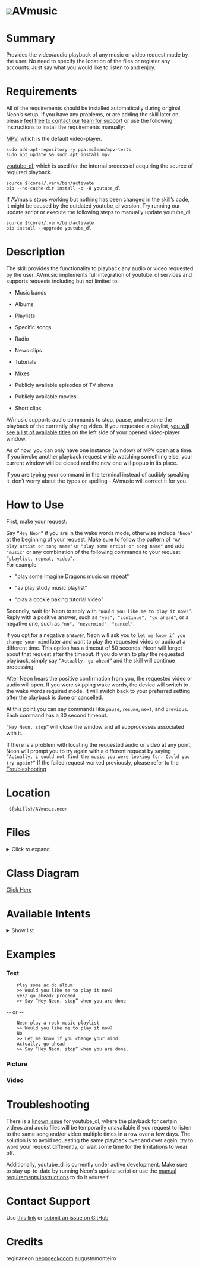 
# ![](https://0000.us/klatchat/app/files/neon_images/icons/neon_paw.png)AVmusic  
  
# Summary  
  
Provides the video/audio playback of any music or video request made by the user. No need to specify the location of the files or register any accounts. Just say what you would like to listen to and enjoy.  
  
# Requirements  
All of the requirements should be installed automatically during original Neon’s setup. If you have any problems, or are adding the skill later on, please [feel free to contact our team for support](#contact-support) or use the following instructions to install the requirements manually:  
  
[MPV](https://mpv.io/), which is the default video-player.  
  

    sudo add-apt-repository -y ppa:mc3man/mpv-tests    
    sudo apt update && sudo apt install mpv  

  
    
[youtube_dl](https://ytdl-org.github.io/youtube-dl/about.html), which is used for the internal process of acquiring the source of required playback.  
  

    source ${core}/.venv/bin/activate 
    pip --no-cache-dir install -q -U youtube_dl  

  If AVmusic stops working but nothing has been changed in the skill’s code, it might be caused by the outdated youtube_dl version. Try running our update script or execute the following steps to manually update youtube_dl:  
  
    source ${core}/.venv/bin/activate 
    pip install --upgrade youtube_dl   
  
# Description  
  
The skill provides the functionality to playback any audio or video requested by the user.
AVmusic implements full integration of youtube_dl services and supports requests including but not limited to:
  
- Music bands  
      
- Albums  
  
- Playlists  
      
- Specific songs  
      
- Radio  
      
- News clips  
      
- Tutorials  
      
- Mixes  
      
- Publicly available episodes of TV shows  
      
- Publicly available movies  
      
- Short clips  
      
  
AVmusic supports audio commands to stop, pause, and resume the playback of the currently playing video. If you requested a playlist, [you will see a list of available titles](#picture) on the left side of your opened video-player window.  
  
As of now, you can only have one instance (window) of MPV open at a time. If you invoke another playback request while watching something else, your current window will be closed and the new one will popup in its place.  
  
If you are typing your command in the terminal instead of audibly speaking it, don’t worry about the typos or spelling - AVmusic will correct it for you.  
  
    
  
  
# How to Use  
  
First, make your request:  
  
Say `“Hey Neon”` if you are in the wake words mode, otherwise include `"Neon"` at the beginning of your request. Make
sure to follow the pattern of `"AV play artist or song name"` or `"play some artist or song name"` and add `"music"` or
any combination of the following commands to your request: `“playlist, repeat, video”`.  
For example:
  
- "play some Imagine Dragons music on repeat"
      
- "av play study music playlist"
      
- “play a cookie baking tutorial video" 
      
  
Secondly, wait for Neon to reply with `“Would you like me to play it now?”`. Reply with a positive answer, such as
`"yes", "continue", "go ahead"`, or a negative one, such as `"no", "nevermind", "cancel"`.
  
If you opt for a negative answer, Neon will ask you to `let me know if you change your mind` later and want to play the
requested video or audio at a different time. This option has a timeout of 50 seconds. Neon will forget about that
request after the timeout. If you do wish to play the requested playback, simply say `“Actually, go ahead”` and the
skill will continue processing.
  
After Neon hears the positive confirmation from you, the requested video or audio will open. If you were skipping wake
words, the device will switch to the wake words required mode. It will switch back to your preferred setting after the
playback is done or cancelled.
  
At this point you can say commands like `pause`, `resume`, `next`, and `previous`. Each command has a 30 second timeout.
  
  
`“Hey Neon, stop”` will close the window and all subprocesses associated with it.
  
If there is a problem with locating the requested audio or video at any point, Neon will prompt you to try again with a different request by saying `“Actually, i could not find the music you were looking for. Could you try again?“` If the failed request worked previously, please refer to the [Troubleshooting](#troubleshooting)  
  
# Location  
  

     ${skills}/AVmusic.neon

# Files
<details>
<summary>Click to expand.</summary>
<br>

    ${skills}/AVmusic.neon  
    ${skills}/AVmusic.neon/dialog  
    ${skills}/AVmusic.neon/dialog/de-de  
    ${skills}/AVmusic.neon/dialog/de-de/ChangeMind.dialog  
    ${skills}/AVmusic.neon/dialog/en-us  
    ${skills}/AVmusic.neon/dialog/de-de/TryAgain.dialog  
    ${skills}/AVmusic.neon/dialog/de-de/SayStop.dialog  
    ${skills}/AVmusic.neon/dialog/de-de/SayResume.dialog  
    ${skills}/AVmusic.neon/dialog/de-de/PlayNow.dialog  
    ${skills}/AVmusic.neon/dialog/en-us/ChangeMind.dialog  
    ${skills}/AVmusic.neon/dialog/en-us/SayResume.dialog  
    ${skills}/AVmusic.neon/dialog/en-us/SayStop.dialog  
    ${skills}/AVmusic.neon/dialog/en-us/PlayNow.dialog  
    ${skills}/AVmusic.neon/dialog/en-us/TryAgain.dialog  
    ${skills}/AVmusic.neon/test  
    ${skills}/AVmusic.neon/test/intent  
    ${skills}/AVmusic.neon/test/intent/001.Neon_AVmusic_intent.intent.json  
    ${skills}/AVmusic.neon/test/intent/002.AVmusic_intent.intent.json  
    ${skills}/AVmusic.neon/test/intent/003.not_now_intent.intent.json  
    ${skills}/AVmusic.neon/test/intent/004.playnow_intent.intent.json  
    ${skills}/AVmusic.neon/test/intent/005.pause_now_intent.intent.json  
    ${skills}/AVmusic.neon/vocab/de-de  
    ${skills}/AVmusic.neon/vocab  
    ${skills}/AVmusic.neon/vocab/de-de/AgreementKeyword.voc  
    ${skills}/AVmusic.neon/vocab/de-de/AVmusicKeyword.voc  
    ${skills}/AVmusic.neon/vocab/de-de/DeclineKeyword.voc  
    ${skills}/AVmusic.neon/vocab/en-us  
    ${skills}/AVmusic.neon/vocab/en-us/AgreementKeyword.voc  
    ${skills}/AVmusic.neon/vocab/en-us/AVmusicKeyword.voc  
    ${skills}/AVmusic.neon/vocab/en-us/DeclineKeyword.voc  
    ${skills}/AVmusic.neon/vocab/en-us/Mix.voc  
    ${skills}/AVmusic.neon/vocab/en-us/Neon.voc  
    ${skills}/AVmusic.neon/vocab/en-us/Pause.voc  
    ${skills}/AVmusic.neon/vocab/en-us/Repeat.voc  
    ${skills}/AVmusic.neon/__init__.py  
    ${skills}/AVmusic.neon/AVmusic_Class_Diagram.png  
    ${skills}/AVmusic.neon/README.md  
    ${skills}/AVmusic.neon/requirements.sh  
    ${skills}/AVmusic.neon/requirements.txt  
    ${skills}/AVmusic.neon/settings.json

</details>
  

# Class Diagram
[Click Here](https://0000.us/klatchat/app/files/neon_images/class_diagrams/AVmusic.png)
  

# Available Intents
<details>
<summary>Show list</summary>
<br>


### AgreementKeyword.voc

    yes  
    sure  
    proceed  
    continue  
    begin  
    start  
    go ahead  
    lets do it  
    do it  
    of course  
    actually do  
    changed my mind

  

### AVmusicKeyword.voc

    play(| some| this music)  
    play  
    find(| this) (song|me some|music|video|music video)  
    find (song|me some|music|video|music video)  
    search for this (band|song)  
    music  
    music video  
    i want to (hear|listen to)

### DeclineKeyword.voc

    no  
    don't  
    not  
    do not  
    stop  
    break  
    leave  
    quit  
    end  
    not now  
    that's enough  
    enough

### Mix.voc

    playlist  
    mix  
    album

### Neon.voc

    neon  
    leon  
    nyan  
    av  
    a v  
    av music  
    a v music

### Playback.voc

    pause
    pause now
    resume
    proceed
    continue
    next
    previous
    skip
    back
    last
    forward

### Repeat.voc

    on repeat  
    repeat  
    on loop  
    repeat  
    forever

</details>


# Examples

### Text

	    Play some ac dc album    
	    >> Would you like me to play it now?    
        yes/ go ahead/ proceed    
        >> Say “Hey Neon, stop” when you are done

  
  
    
--   or --  
      
  

        Neon play a rock music playlist    
        >> Would you like me to play it now?    
        No    
        >> Let me know if you change your mind.    
        Actually, go ahead    
        >> Say “Hey Neon, stop” when you are done.

### Picture

### Video

# Troubleshooting
There is a [known issue](https://github.com/ytdl-org/youtube-dl/issues/154) for youtube_dl, where the playback for certain videos and audio files will be temporarily unavailable if you request to listen to the same song and/or video multiple times in a row over a few days. The solution is to avoid requesting the same playback over and over again, try to word your request differently, or wait some time for the limitations to wear off.

Additionally, youtube_dl is currently under active development. Make sure to stay up-to-date by running Neon's update script or use the [manual requirements instructions](#requirements) to do it yourself.

# Contact Support
Use [this link](https://neongecko.com/ContactUs) or
[submit an issue on GitHub](https://help.github.com/en/articles/creating-an-issue)

# Credits
reginaneon [neongeckocom](https://neongecko.com/) augustnmonteiro
